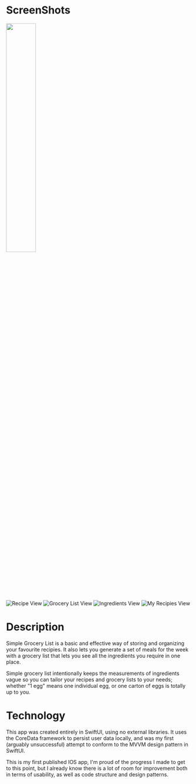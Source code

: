 # ScreenShots

<img src="https://i.imgur.com/p20pazB.png" width="40%">

![Recipe View](https://i.imgur.com/p20pazB.png)
![Grocery List View](https://i.imgur.com/lfTnEzb.png)
![Ingredients View](https://i.imgur.com/G6jTqS8.png)
![My Recipies View](https://i.imgur.com/UlVsiat.png)

# Description

Simple Grocery List is a basic and effective way of storing and organizing your favourite recipies. It also lets you generate a set of meals for the week with a grocery list that lets you see all the ingredients you require in one place.

Simple grocery list intentionally keeps the measurements of ingredients vague so you can tailor your recipes and grocery lists to your needs; whether "1 egg" means one individual egg, or one carton of eggs is totally up to you. 

# Technology

This app was created entirely in SwiftUI, using no external libraries. It uses the CoreData framework to persist user data locally, and was my first (arguably unsuccessful) attempt to conform to the MVVM design pattern in SwiftUI.

This is my first published IOS app, I'm proud of the progress I made to get to this point, but I already know there is a lot of room for improvement both in terms of usability, as well as code structure and design patterns.
